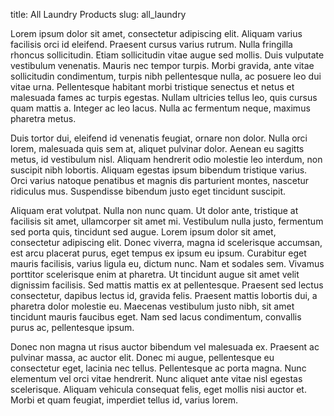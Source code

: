 title: All Laundry Products
slug: all_laundry

Lorem ipsum dolor sit amet, consectetur adipiscing elit. Aliquam varius facilisis orci id eleifend. Praesent cursus varius rutrum. Nulla fringilla rhoncus sollicitudin. Etiam sollicitudin vitae augue sed mollis. Duis vulputate vestibulum venenatis. Mauris nec tempor turpis. Morbi gravida, ante vitae sollicitudin condimentum, turpis nibh pellentesque nulla, ac posuere leo dui vitae urna. Pellentesque habitant morbi tristique senectus et netus et malesuada fames ac turpis egestas. Nullam ultricies tellus leo, quis cursus quam mattis a. Integer ac leo lacus. Nulla ac fermentum neque, maximus pharetra metus.

Duis tortor dui, eleifend id venenatis feugiat, ornare non dolor. Nulla orci lorem, malesuada quis sem at, aliquet pulvinar dolor. Aenean eu sagitts metus, id vestibulum nisl. Aliquam hendrerit odio molestie leo interdum, non suscipit nibh lobortis. Aliquam egestas ipsum bibendum tristique varius. Orci varius natoque penatibus et magnis dis parturient montes, nascetur ridiculus mus. Suspendisse bibendum justo eget tincidunt suscipit.

Aliquam erat volutpat. Nulla non nunc quam. Ut dolor ante, tristique at facilisis sit amet, ullamcorper sit amet mi. Vestibulum nulla justo, fermentum sed porta quis, tincidunt sed augue. Lorem ipsum dolor sit amet, consectetur adipiscing elit. Donec viverra, magna id scelerisque accumsan, est arcu placerat purus, eget tempus ex ipsum eu ipsum. Curabitur eget mauris facilisis, varius ligula eu, dictum nunc. Nam et sodales sem. Vivamus porttitor scelerisque enim at pharetra. Ut tincidunt augue sit amet velit dignissim facilisis. Sed mattis mattis ex at pellentesque. Praesent sed lectus consectetur, dapibus lectus id, gravida felis. Praesent mattis lobortis dui, a pharetra dolor molestie eu. Maecenas vestibulum justo nibh, sit amet tincidunt mauris faucibus eget. Nam sed lacus condimentum, convallis purus ac, pellentesque ipsum.

Donec non magna ut risus auctor bibendum vel malesuada ex. Praesent ac pulvinar massa, ac auctor elit. Donec mi augue, pellentesque eu consectetur eget, lacinia nec tellus. Pellentesque ac porta magna. Nunc elementum vel orci vitae hendrerit. Nunc aliquet ante vitae nisl egestas scelerisque. Aliquam vehicula consequat felis, eget mollis nisi auctor et. Morbi et quam feugiat, imperdiet tellus id, varius lorem.
